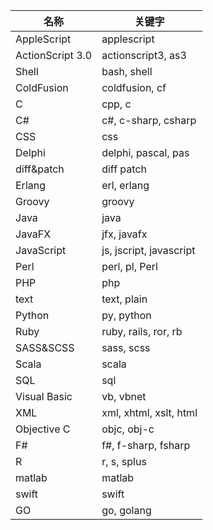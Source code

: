| 名称 | 关键字|
| -------- | -------- |
| AppleScript | applescript |
| ActionScript 3.0 | actionscript3, as3 |
| Shell | bash, shell |
| ColdFusion | coldfusion, cf |
| C | cpp, c |
| C# | c#, c-sharp, csharp |
| CSS | css |
| Delphi | delphi, pascal, pas |
| diff&patch | diff patch |
| Erlang | erl, erlang |
| Groovy | groovy |
| Java | java |
| JavaFX | jfx, javafx |
| JavaScript | js, jscript, javascript |
| Perl | perl, pl, Perl |
| PHP | php |
| text | text, plain |
| Python | py, python |
| Ruby | ruby, rails, ror, rb |
| SASS&SCSS | sass, scss |
| Scala | scala |
| SQL | sql |
| Visual Basic | vb, vbnet |
| XML | xml, xhtml, xslt, html |
| Objective C | objc, obj-c |
| F# | f#, f-sharp, fsharp |
| R | r, s, splus |
| matlab | matlab |
| swift | swift |
| GO | go, golang |
